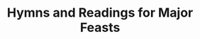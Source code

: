 ---
title: Hymns and Readings for Major Feasts
weight: 23
type: docs
prev: book/hymns-and-readings/for-days-of-week
next: book/appendices
toc: false
---